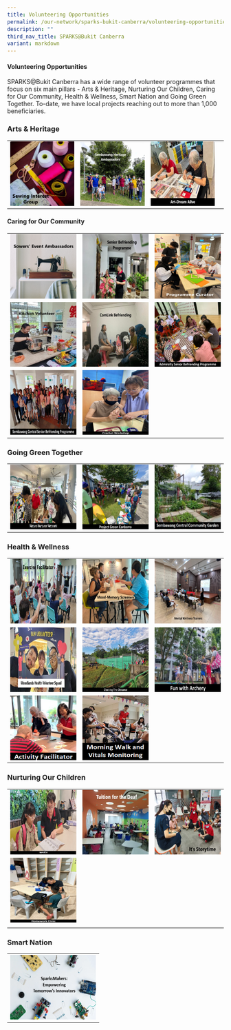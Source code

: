 ```yaml
---
title: Volunteering Opportunities
permalink: /our-network/sparks-bukit-canberra/volunteering-opportunities/
description: ""
third_nav_title: SPARKS@Bukit Canberra
variant: markdown
---
```

#### **Volunteering Opportunities**

SPARKS@Bukit Canberra has a wide range of volunteer programmes that focus on six main pillars - Arts &amp; Heritage, Nurturing Our Children, Caring for Our Community, Health &amp; Wellness, Smart Nation and Going Green Together.  To-date, we have local projects reaching out to more than 1,000 beneficiaries.

### Arts &amp; Heritage

<table>
	<tbody>
		<tr></tr>
		<tr>
		<td><a href="/our-programmes/sparks-bukit-canberra/sewing-interest-group/"><img style="height:150px;width:200px" src="/images/SPARKS@Bukit%20Canberra/sewing%20interest%20group%20words.png"></a></td>
			<td><a href="/our-programmes/sparks-bukit-canberra/sembawang-heritage-ambassadors/"><img style="height:150px;width:200px" src="/images/SPARKS@Bukit%20Canberra/sembawang%20heritage%20ambassadors%20words.png"></a></td>
			<td><a href="/our-programmes/sparks-bukit-canberra/art-dream-alive/"><img style="height:150px;width:200px" src="/images/SPARKS@Bukit%20Canberra/Art_Dream_Alive_Words.png"></a></td>
			<td><a href="/our-programmes/sparks-bukit-canberra/art-dream-alive/">
		</a></td></tr></tbody></table>
		
 

#### Caring for Our Community


<table>
	<tbody><tr></tr>
		</tbody><tbody><tr></tr>
			<tr></tr><tr>
		<td><a href="/our-programmes/sparks-bukit-canberra/sowers-event-ambassador/">
				<img style="height:150px;width:200px" src="/images/SPARKS@Bukit%20Canberra/sowers%20event%20ambassadors%20words.png"></a></td><td>
			<a href="/our-programmes/sparks-bukit-canberra/senior-befriending-programme/">
				<img style="height:150px;width:200px" src="/images/SPARKS@Bukit%20Canberra/senior%20befriending%20programme%20words.jpg"></a></td><td>
			<a href="/our-programmes/sparks-bukit-canberra/programme-curator/">
				<img style="height:150px;width:200px" src="/images/SPARKS@Bukit%20Canberra/programme%20curator%20words.jpg"></a></td></tr><tr><td>
			<a href="/our-programmes/sparks-bukit-canberra/kitchen-volunteer/">
				<img style="height:150px;width:200px" src="/images/SPARKS@Bukit%20Canberra/kitchen%20volunteer%20words.jpg"></a></td><td>
			<a href="/our-programmes/sparks-bukit-canberra/comlink-befriending/">
				<img style="height:150px;width:200px" src="/images/SPARKS@Bukit%20Canberra/comlink%20befriending%20words.jpg"></a></td><td>
	<a href="/our-programmes/sparks-bukit-canberra/admiralty-senior-befriending-programme/">
				<img style="height:150px;width:200px" src="/images/SPARKS@Bukit%20Canberra/admiralty%20senior%20befriending%20programme%20words.jpg"></a></td></tr><tr><td>
		<a href="/our-programmes/sparks-bukit-canberra/sembawang-central-senior-befriending-programme/">	
			<img style="height:150px;width:200px" src="/images/SPARKS@Bukit%20Canberra/sembawang%20central%20senior%20befriending%20programme%20words.jpg"></a></td><td>
	<a href="/our-programmes/sparks-bukit-canberra/sembawang-central-senior-befriending-programme/">	
			<img style="height:150px;width:200px" src="/images/SPARKS@Bukit%20Canberra/crochet%20workshop%20words.jpg"></a></td>
	</tr></tbody></table>


### Going Green Together

<table>
	<tbody>
		<tr></tr>
		<tr>
			<td>
				<a href="/our-programmes/sparks-bukit-canberra/nature-nurturer-network/">
				<img style="height:150px;width:200px" src="/images/SPARKS@Bukit%20Canberra/nature%20nurturer%20network%20words.jpg"></a></td><td>
	<a href="/our-programmes/sparks-bukit-canberra/project-green-canberra/">
				<img style="height:150px;width:200px" src="/images/SPARKS@Bukit%20Canberra/project%20green%20canberra%20words.jpg"></a></td><td>
	<a href="/our-programmes/sparks-bukit-canberra/sembawang-central-community-garden/"><img style="height:150px;width:200px" src="/images/SPARKS@Bukit%20Canberra/sembawang%20central%20community%20garden%20words.jpg"></a></td>
					</tr></tbody></table>



### Health &amp; Wellness

<table>
	<tbody><tr></tr>
		</tbody><tbody><tr></tr>
	<tr></tr><tr><td>
			<a href="/our-programmes/sparks-bukit-canberra/exercise-facilitator/">
				<img style="height:150px;width:200px" src="/images/SPARKS@Bukit%20Canberra/exercise%20facilitator%20words.png"></a></td>
	<td>
			<a href="/our-programmes/sparks-bukit-canberra/mood-memory-screeners/">
				<img style="height:150px;width:200px" src="/images/SPARKS@Bukit%20Canberra/mood-memory%20screeners%20words.jpg"></a></td>
		<td>
			<a href="/our-programmes/sparks-bukit-canberra/mental-wellness-trainers/">
				<img style="height:150px;width:200px" src="/images/SPARKS@Bukit%20Canberra/mental%20wellness%20trainers%20words.jpeg"></a></td></tr><tr>
	<td>
			<a href="/our-programmes/sparks-bukit-canberra/woodlands-health-volunteer-squad/">
				<img style="height:150px;width:200px" src="/images/SPARKS@Bukit%20Canberra/woodlands%20health%20volunteer%20squad%20words.jpg"></a></td>
	<td>
			<a href="/our-programmes/sparks-bukit-canberra/clocking-the-distance/">
				<img style="height:150px;width:200px" src="/images/SPARKS@Bukit%20Canberra/clocking%20the%20distance%20canberra%20words.jpg"></a></td>
	<td>
			<a href="/our-programmes/sparks-bukit-canberra/fun-with-archery/">
				<img style="height:150px;width:200px" src="/images/SPARKS@Bukit%20Canberra/fun%20with%20archery%20words.jpg"></a></td></tr><tr><td>
	<a href="/our-programmes/sparks-bukit-canberra/activity-facilitator/">
				<img style="height:150px;width:200px" src="/images/SPARKS@Bukit%20Canberra/activity%20facilitator%20words.png"></a></td>
	<td>
	<a href="/our-programmes/sparks-bukit-canberra/morning-
walk-and-vitals-monitoring/">
				<img style="height:150px;width:200px" src="/images/SPARKS@Bukit%20Canberra/morning%20walk%20and%20vitals%20monitoring%20words.png"></a></td>
</tr></tbody></table>

### Nurturing Our Children

<table>
	<tbody><tr></tr>
		</tbody><tbody><tr></tr>
	<tr></tr><tr><td>
			<a href="/our-programmes/sparks-bukit-canberra/homework-cafe/">
				<img style="height:150px;width:200px" src="/images/SPARKS@Bukit%20Canberra/homework%20cafe%20words.jpg"></a></td>
				<td>
			<a href="/our-programmes/sparks-bukit-canberra/tuition-for-the-deaf/">
				<img style="height:150px;width:200px" src="/images/SPARKS@Bukit%20Canberra/tuition%20for%20the%20deaf%20words.jpg"></a></td>
				<td>
			<a href="/our-programmes/sparks-bukit-canberra/its-storytime/">
				<img style="height:150px;width:200px" src="/images/SPARKS@Bukit%20Canberra/its%20storytime%20words.png"></a></td></tr><tr>
						<td>
<a href="/our-programmes/sparks-bukit-canberra/homework-clinic/">
				<img style="height:150px;width:200px" src="/images/SPARKS@Bukit%20Canberra/homework%20clinic%20words.jpg"></a></td></tr><tr><td>
	</td></tr></tbody></table>

### Smart Nation

<table><tbody>
<tr><td>
				<a href="/our-programmes/sparks-bukit-canberra/sparksmakers/">
				<img style="height:150px;width:200px" src="/images/SPARKS@Bukit%20Canberra/SparksMakers_Empowering_Tomorrows_Innovators_Words.png"></a></td>
	</tr></tbody></table>